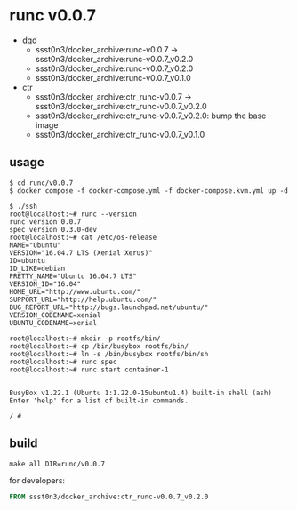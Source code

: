# runc v0.0.7

* dqd
    * ssst0n3/docker_archive:runc-v0.0.7 -> ssst0n3/docker_archive:runc-v0.0.7_v0.2.0
    * ssst0n3/docker_archive:runc-v0.0.7_v0.2.0
    * ssst0n3/docker_archive:runc-v0.0.7_v0.1.0
* ctr
    * ssst0n3/docker_archive:ctr_runc-v0.0.7 -> ssst0n3/docker_archive:ctr_runc-v0.0.7_v0.2.0
    * ssst0n3/docker_archive:ctr_runc-v0.0.7_v0.2.0: bump the base image
    * ssst0n3/docker_archive:ctr_runc-v0.0.7_v0.1.0

## usage

```shell
$ cd runc/v0.0.7
$ docker compose -f docker-compose.yml -f docker-compose.kvm.yml up -d
```

```shell
$ ./ssh
root@localhost:~# runc --version
runc version 0.0.7
spec version 0.3.0-dev
root@localhost:~# cat /etc/os-release 
NAME="Ubuntu"
VERSION="16.04.7 LTS (Xenial Xerus)"
ID=ubuntu
ID_LIKE=debian
PRETTY_NAME="Ubuntu 16.04.7 LTS"
VERSION_ID="16.04"
HOME_URL="http://www.ubuntu.com/"
SUPPORT_URL="http://help.ubuntu.com/"
BUG_REPORT_URL="http://bugs.launchpad.net/ubuntu/"
VERSION_CODENAME=xenial
UBUNTU_CODENAME=xenial
```

```shell
root@localhost:~# mkdir -p rootfs/bin/
root@localhost:~# cp /bin/busybox rootfs/bin/
root@localhost:~# ln -s /bin/busybox rootfs/bin/sh
root@localhost:~# runc spec
root@localhost:~# runc start container-1


BusyBox v1.22.1 (Ubuntu 1:1.22.0-15ubuntu1.4) built-in shell (ash)
Enter 'help' for a list of built-in commands.

/ # 
```

## build

```shell
make all DIR=runc/v0.0.7
```

for developers:

```dockerfile
FROM ssst0n3/docker_archive:ctr_runc-v0.0.7_v0.2.0
```
